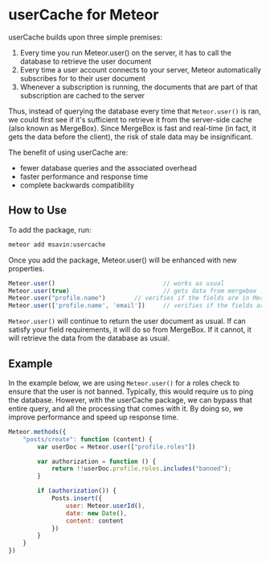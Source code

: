 # userCache for Meteor

userCache builds upon three simple premises:
1. Every time you run Meteor.user() on the server, it has to call the database to retrieve the user document
2. Every time a user account connects to your server, Meteor automatically subscribes for to their user document
3. Whenever a subscription is running, the documents that are part of that subscription are cached to the server

Thus, instead of querying the database every time that `Meteor.user()` is ran, we could first see if it's sufficient to retrieve it from the server-side cache (also known as MergeBox). Since MergeBox is fast and real-time (in fact, it gets the data before the client), the risk of stale data may be insignificant.

The benefit of using userCache are:
 - fewer database queries and the associated overhead
 - faster performance and response time
 - complete backwards compatibility

## How to Use

To add the package, run:

```bash
meteor add msavin:usercache
```

Once you add the package, Meteor.user() will be enhanced with new properties.

```javascript
Meteor.user()                              // works as usual
Meteor.user(true)                          // gets data from mergebox
Meteor.user("profile.name")	 	   // verifies if the fields are in MergeBox. If not, it retrieves the document from the database
Meteor.user(['profile.name', 'email'])     // verifies if the fields are in MergeBox. If not, it retrieves the document from the database
```

`Meteor.user()` will continue to return the user document as usual. If can satisfy your field requirements, it will do so from MergeBox. If it cannot, it will retrieve the data from the database as usual.

## Example

In the example below, we are using `Meteor.user()` for a roles check to ensure that the user is not banned. Typically, this would require us to ping the database. However, with the userCache package, we can bypass that entire query, and all the processing that comes with it. By doing so, we improve performance and speed up response time.  

```js
Meteor.methods({
	"posts/create": function (content) {
		var userDoc = Meteor.user(["profile.roles"])

		var authorization = function () {
			return !!userDoc.profile.roles.includes("banned");
		}

		if (authorization()) {
			Posts.insert({
				user: Meteor.userId(),
				date: new Date(),
				content: content
			})
		}
	}
})
```
